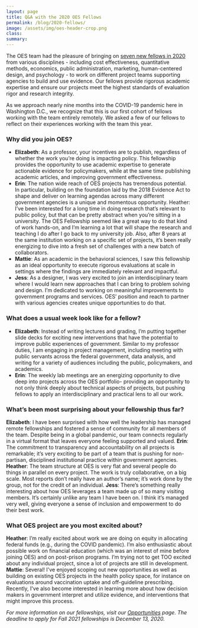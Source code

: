 ```yaml
---	
layout: page	
title: Q&A with the 2020 OES Fellows
permalink: /blog/2020-fellows/	
image: /assets/img/oes-header-crop.png
class:	
summary: 	
---	
```


The OES team had the pleasure of bringing on <a href="https://oes.gsa.gov/team/">seven new fellows in 2020</a> from various disciplines - including cost effectiveness, quantitative methods, economics, public administration, marketing, human-centered design, and psychology - to work on different project teams supporting agencies to build and use evidence. Our fellows provide rigorous academic expertise and ensure our projects meet the highest standards of evaluation rigor and research integrity. 
 
As we approach nearly nine months into the COVID-19 pandemic here in Washington D.C., we recognize that this is our first cohort of fellows working with the team entirely remotely. We asked a few of our fellows to reflect on their experiences working with the team this year.

### Why did you join OES?
- **Elizabeth**: As a professor, your incentives are to publish, regardless of whether the work you’re doing is impacting policy. This fellowship provides the opportunity to use academic expertise to generate actionable evidence for policymakers, while at the same time publishing academic articles, and improving government effectiveness.
- **Erin**: The nation wide reach of OES projects has tremendous potential. In particular, building on the foundation laid by the 2018 Evidence Act to shape and deliver on learning agendas across many different government agencies is a unique and momentous opportunity.
Heather: I’ve been interested for a long time in doing research that’s relevant to public policy, but that can be pretty abstract when you’re sitting in a university. The OES Fellowship seemed like a great way to do that kind of work hands-on, and I’m learning a lot that will shape the research and teaching I do after I go back to my university job. Also, after 8 years at the same institution working on a specific set of projects, it’s been really energizing to dive into a fresh set of challenges with a new batch of collaborators.
- **Mattie**: As an academic in the behavioral sciences, I saw this fellowship as an ideal opportunity to execute rigorous evaluations at scale in settings where the findings are immediately relevant and impactful. 
- **Jess**: As a designer, I was very excited to join an interdisciplinary team where I would learn new approaches that I can bring to problem solving and design. I’m dedicated to working on meaningful improvements to government programs and services. OES’ position and reach to partner with various agencies creates unique opportunities to do that.

### What does a usual week look like for a fellow?
- **Elizabeth**: Instead of writing lectures and grading, I’m putting together slide decks for exciting new interventions that have the potential to improve public experiences of government. Similar to my professor duties, I am engaging in project management, including meeting with public servants across the federal government, data analysis, and writing for a variety of audiences including the public, policymakers, and academics.  
- **Erin**: The weekly lab meetings are an energizing opportunity to dive deep into projects across the OES portfolio- providing an opportunity to not only think deeply about technical aspects of projects, but pushing fellows to apply an interdisciplinary and practical lens to all our work.

### What’s been most surprising about your fellowship thus far? 
**Elizabeth**: I have been surprised with how well the leadership has managed remote fellowships and fostered a sense of community for all members of the team. Despite being in a global pandemic, our team connects regularly in a virtual format that leaves everyone feeling supported and valued. 
**Erin**: The commitment to transparency and accountability on all projects is remarkable; it’s very exciting to be part of a team that is pushing for non-partisan, disciplined institutional practice within government agencies.
**Heather**: The team structure at OES is very flat and several people do things in parallel on every project. The work is truly collaborative, on a big scale. Most reports don’t really have an author’s name; it’s work done by the group, not for the credit of an individual. 
**Jess**: There’s something really interesting about how OES leverages a team made up of so many visiting members. It’s certainly unlike any team I have been on. I think it’s managed very well, giving everyone a sense of inclusion and empowerment to do their best work.

### What OES project are you most excited about? 
**Heather**: I’m really excited about work we are doing on equity in allocating federal funds (e.g., during the COVID pandemic). I’m also enthusiastic about possible work on financial education (which was an interest of mine before joining OES) and on post-prison programs. I’m trying not to get TOO excited about any individual project, since a lot of projects are still in development. 
**Mattie**: Several! I've enjoyed scoping out new opportunities as well as building on existing OES projects in the health policy space, for instance on evaluations around vaccination uptake and off-guideline prescribing. Recently, I've also become interested in learning more about how decision makers in government interpret and utilize evidence, and interventions that might improve this process. 

*For more information on our fellowships, visit our <a href="https://oes.gsa.gov/opps/">Opportunities</a> page. The deadline to apply for Fall 2021 fellowships is December 13, 2020.*
